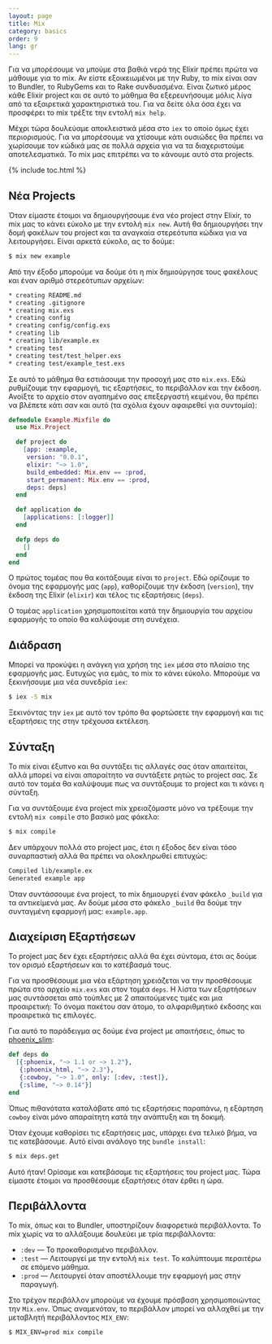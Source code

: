 ```yaml
---
layout: page
title: Mix
category: basics
order: 9
lang: gr
---
```


Για να μπορέσουμε να μπούμε στα βαθιά νερά της Elixir πρέπει πρώτα να μάθουμε για το mix.  Αν είστε εξοικειωμένοι με την Ruby, το mix είναι σαν το Bundler, το RubyGems και το Rake συνδυασμένα.  Είναι ζωτικό μέρος κάθε Elixir project και σε αυτό το μάθημα θα εξερευνήσουμε μόλις λίγα από τα εξαιρετικά χαρακτηριστικά του.  Για να δείτε όλα όσα έχει να προσφέρει το mix τρέξτε την εντολή `mix help`.

Μέχρι τώρα δουλεύαμε αποκλειστικά μέσα στο `iex` το οποίο όμως έχει περιορισμούς.  Για να μπορέσουμε να χτίσουμε κάτι ουσιώδες θα πρέπει να χωρίσουμε τον κώδικά μας σε πολλά αρχεία για να τα διαχεριστούμε αποτελεσματικά.  Το mix μας επιτρέπει να το κάνουμε αυτό στα projects.

{% include toc.html %}

## Νέα Projects

Όταν είμαστε έτοιμοι να δημιουργήσουμε ένα νέο project στην Elixir, το mix μας το κάνει εύκολο με την εντολή `mix new`.  Αυτή θα δημιουργήσει την δομή φακέλων του project και τα αναγκαία στερεότυπα κώδικα για να λειτουργήσει.  Είναι αρκετά εύκολο, ας το δούμε:

```bash
$ mix new example
```

Από την έξοδο μπορούμε να δούμε ότι η mix δημιούργησε τους φακέλους και έναν αριθμό στερεότυπων αρχείων:

```bash
* creating README.md
* creating .gitignore
* creating mix.exs
* creating config
* creating config/config.exs
* creating lib
* creating lib/example.ex
* creating test
* creating test/test_helper.exs
* creating test/example_test.exs
```

Σε αυτό το μάθημα θα εστιάσουμε την προσοχή μας στο `mix.exs`.  Εδώ ρυθμίζουμε την εφαρμογή, τις εξαρτήσεις, το περιβάλλον και την έκδοση.  Ανοίξτε το αρχείο στον αγαπημένο σας επεξεργαστή κειμένου, θα πρέπει να βλέπετε κάτι σαν και αυτό (τα σχόλια έχουν αφαιρεθεί για συντομία):

```elixir
defmodule Example.Mixfile do
  use Mix.Project

  def project do
    [app: :example,
     version: "0.0.1",
     elixir: "~> 1.0",
     build_embedded: Mix.env == :prod,
     start_permanent: Mix.env == :prod,
     deps: deps]
  end

  def application do
    [applications: [:logger]]
  end

  defp deps do
    []
  end
end
```

Ο πρώτος τομέας που θα κοιτάξουμε είναι το `project`.  Εδώ ορίζουμε το όνομα της εφαρμογής μας (`app`), καθορίζουμε την έκδοση (`version`), την έκδοση της Elixir (`elixir`) και τέλος τις εξαρτήσεις (`deps`).

Ο τομέας `application` χρησιμοποιείται κατά την δημιουργία του αρχείου εφαρμογής το οποίο θα καλύψουμε στη συνέχεια.

## Διάδραση

Μπορεί να προκύψει η ανάγκη για χρήση της `iex` μέσα στο πλαίσιο της εφαρμογής μας.  Ευτυχώς για εμάς, το mix το κάνει εύκολο.  Μπορούμε να ξεκινήσουμε μια νέα συνεδρία `iex`:

```bash
$ iex -S mix
```

Ξεκινόντας την `iex` με αυτό τον τρόπο θα φορτώσετε την εφαρμογή και τις εξαρτήσεις της στην τρέχουσα εκτέλεση.

## Σύνταξη

Το mix είναι έξυπνο και θα συντάξει τις αλλαγές σας όταν απαιτείται, αλλά μπορεί να είναι απαραίτητο να συντάξετε ρητώς το project σας.  Σε αυτό τον τομέα θα καλύψουμε πως να συντάξουμε το project και τι κάνει η σύνταξη.

Για να συντάξουμε ένα project mix χρειαζόμαστε μόνο να τρέξουμε την εντολή `mix compile` στο βασικό μας φάκελο:

```bash
$ mix compile
```

Δεν υπάρχουν πολλά στο project μας, έτσι η έξοδος δεν είναι τόσο συναρπαστική αλλά θα πρέπει να ολοκληρωθεί επιτυχώς:

```bash
Compiled lib/example.ex
Generated example app
```

Όταν συντάσσουμε ένα project, το mix δημιουργεί έναν φάκελο `_build` για τα αντικείμενά μας.  Αν δούμε μέσα στο φάκελο `_build` θα δούμε την συνταγμένη εφαρμογή μας: `example.app`.

## Διαχείριση Εξαρτήσεων

Το project μας δεν έχει εξαρτήσεις αλλά θα έχει σύντομα, έτσι ας δούμε τον ορισμό εξαρτήσεων και το κατέβασμά τους.

Για να προσθέσουμε μια νέα εξάρτηση χρειάζεται να την προσθέσουμε πρώτα στο αρχείο `mix.exs` και στον τομέα `deps`.  Η λίστα των εξαρτήσεων μας συντάσσεται από τούπλες με 2 απαιτούμενες τιμές και μια προαιρετική: Το όνομα πακέτου σαν άτομο, το αλφαριθμητικό έκδοσης και προαιρετικά τις επιλογές.

Για αυτό το παράδειγμα ας δούμε ένα project με απαιτήσεις, όπως το [phoenix_slim](https://github.com/doomspork/phoenix_slim):

```elixir
def deps do
  [{:phoenix, "~> 1.1 or ~> 1.2"},
   {:phoenix_html, "~> 2.3"},
   {:cowboy, "~> 1.0", only: [:dev, :test]},
   {:slime, "~> 0.14"}]
end
```

Όπως πιθανότατα καταλάβατε από τις εξαρτήσεις παραπάνω, η εξάρτηση `cowboy` είναι μόνο απαραίτητη κατά την ανάπτυξη και τη δοκιμή.

Όταν έχουμε καθορίσει τις εξαρτήσεις μας, υπάρχει ένα τελικό βήμα, να τις κατεβάσουμε.  Αυτό είναι ανάλογο της `bundle install`:

```bash
$ mix deps.get
```

Αυτό ήταν!  Ορίσαμε και κατεβάσαμε τις εξαρτήσεις του project μας.  Τώρα είμαστε έτοιμοι να προσθέσουμε εξαρτήσεις όταν έρθει η ώρα.

## Περιβάλλοντα

Το mix, όπως και το Bundler, υποστηρίζουν διαφορετικά περιβάλλοντα.  Το mix χωρίς να το αλλάξουμε δουλεύει με τρία περιβάλλοντα:

+ `:dev` — Το προκαθορισμένο περιβάλλον.
+ `:test` — Λειτουργεί με την εντολή `mix test`.  Το καλύπτουμε περαιτέρω σε επόμενο μάθημα.
+ `:prod` — Λειτουργεί όταν αποστέλλουμε την εφαρμογή μας στην παραγωγή.

Στο τρέχον περιβάλλον μπορούμε να έχουμε πρόσβαση χρησιμοποιώντας την `Mix.env`.  Όπως αναμενόταν, το περιβάλλον μπορεί να αλλαχθεί με την μεταβλητή περιβάλλοντος `MIX_ENV`:

```bash
$ MIX_ENV=prod mix compile
```
